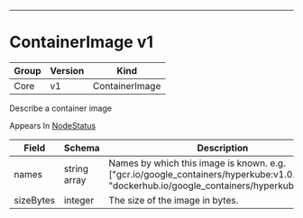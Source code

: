 

-----------
# ContainerImage v1



Group        | Version     | Kind
------------ | ---------- | -----------
Core | v1 | ContainerImage







Describe a container image

<aside class="notice">
Appears In <a href="#nodestatus-v1">NodeStatus</a> </aside>

Field        | Schema     | Description
------------ | ---------- | -----------
names | string array | Names by which this image is known. e.g. ["gcr.io/google_containers/hyperkube:v1.0.7", "dockerhub.io/google_containers/hyperkube:v1.0.7"]
sizeBytes | integer | The size of the image in bytes.






